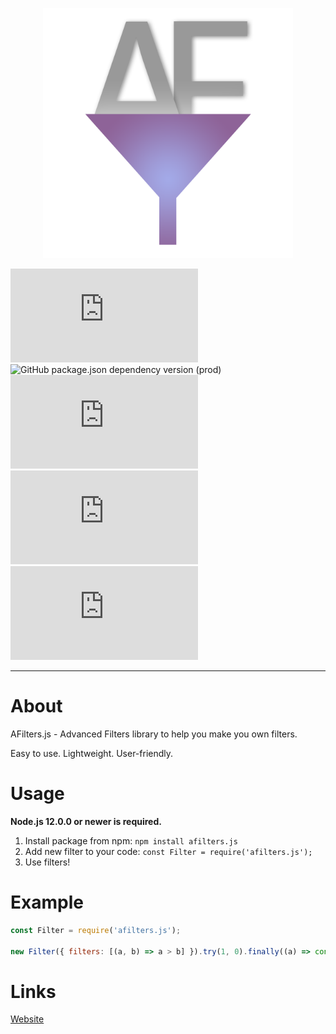 
<p align="center">
  <img width="400" height="400" src="./img/logo.png">
</p>


![GitHub top language](https://img.shields.io/github/languages/top/dmytrohoi/afilters.js) ![GitHub package.json dependency version (prod)](https://img.shields.io/github/package-json/dependency-version/dmytrohoi/afilters.js/dev/jest/main) ![Codecov](https://img.shields.io/codecov/c/github/dmytrohoi/afilters.js) ![GitHub code size in bytes](https://img.shields.io/github/languages/code-size/dmytrohoi/afilters.js) ![GitHub](https://img.shields.io/github/license/dmytrohoi/afilters.js)

-----

About
=====

AFilters.js - Advanced Filters library to help you make you own filters.

Easy to use.
Lightweight.
User-friendly.

Usage
=====

**Node.js 12.0.0 or newer is required.**

1. Install package from npm: `npm install afilters.js`
2. Add new filter to your code: `const Filter = require('afilters.js');`
3. Use filters!

Example
=====

``` js
const Filter = require('afilters.js');

new Filter({ filters: [(a, b) => a > b] }).try(1, 0).finally((a) => console.log(a));

```

Links
=====

[Website](https://dmytrohoi.github.io/afilters)
